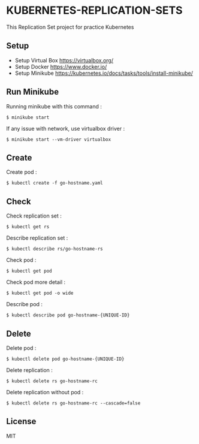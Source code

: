 # KUBERNETES-REPLICATION-SETS #

This Replication Set project for practice Kubernetes

## Setup

* Setup Virtual Box <https://virtualbox.org/>
* Setup Docker <https://www.docker.io/>
* Setup Minikube <https://kubernetes.io/docs/tasks/tools/install-minikube/>

## Run Minikube
Running minikube with this command :
```
$ minikube start
```
If any issue with network, use virtualbox driver :
```
$ minikube start --vm-driver virtualbox
```

## Create
Create pod :
```
$ kubectl create -f go-hostname.yaml
```

## Check
Check replication set :
```
$ kubectl get rs
```
Describe replication set :
```
$ kubectl describe rs/go-hostname-rs
```
Check pod :
```
$ kubectl get pod
```
Check pod more detail :
```
$ kubectl get pod -o wide
```
Describe pod :
```
$ kubectl describe pod go-hostname-{UNIQUE-ID}
```

## Delete
Delete pod :
```
$ kubectl delete pod go-hostname-{UNIQUE-ID}
```
Delete replication :
```
$ kubectl delete rs go-hostname-rc 
```
Delete replication without pod :
```
$ kubectl delete rs go-hostname-rc --cascade=false
```

## License

MIT